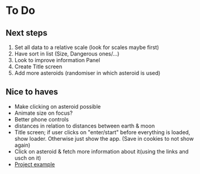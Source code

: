 # To Do
## Next steps
1. Set all data to a relative scale (look for scales maybe first)
2. Have sort in list (Size, Dangerous ones/...)
3. Look to improve information Panel
4. Create Title screen
5. Add more asteroids (randomiser in which asteroid is used)

## Nice to haves
- Make clicking on asteroid possible
- Animate size on focus?
- Better phone controls
- distances in relation to distances between earth & moon
- Title screen; if user clicks on "enter/start" before everything is loaded, show loader. Otherwise just show the app. (Save in cookies to not show again)
- Click on asteroid & fetch more information about it(using the links and usch on it)
- [Project example](https://gitee.com/ice-gl/icegl-three-vue-tres/blob/master/src/plugins/UIdemo/pages/divIllustrate.vue)